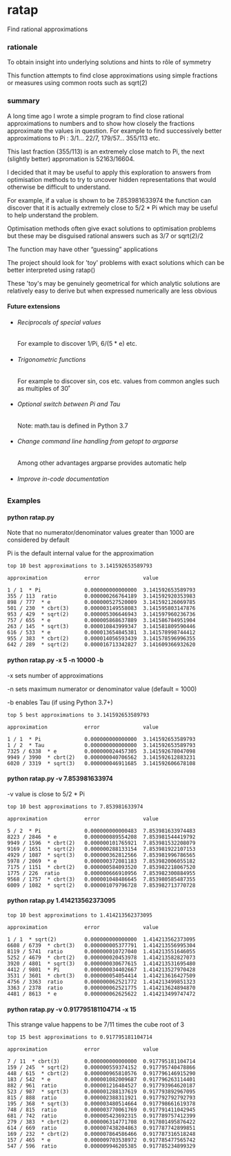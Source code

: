 # ratap

Find rational approximations

### rationale

To obtain insight into underlying solutions and hints to rôle
of symmetry

This function attempts to find close approximations using simple
fractions or measures using common roots such as sqrt(2)

### summary

A long time ago I wrote a simple program to find close rational
approximations to numbers and to show how closely the fractions
approximate the values in question.  For example to find successively
better approximations to Pi : 3/1... 22/7, 179/57... 355/113 etc.

This last fraction (355/113) is an extremely close match to Pi, the
next (slightly better) appromation is 52163/16604.

I decided that it may be useful to apply this exploration to answers
from optimisation methods to try to uncover hidden representations
that would otherwise be difficult to understand. 

For example, if a value is shown to be 7.853981633974 the function can
discover that it is actually extremely close to 5/2 * Pi which may be
useful to help understand the problem.

Optimisation methods often give exact solutions to optimisation
problems but these may be disguised rational answers such as 3/7 or
sqrt(2)/2

The function may have other “guessing” applications

The project should look for 'toy' problems with exact solutions
which can be better interpreted using ratap()
 
These 'toy's may be genuinely geometrical for which analytic solutions
are relatively easy to derive but when expressed numerically are
less obvious

#### Future extensions

* ###### Reciprocals of special values

  For example to discover 1/Pi, 6/(5 * e) etc.

* ###### Trigonometric functions

  For example to discover sin, cos etc. values from common angles 
  such as multiples of 30˚
  
* ###### Optional switch between Pi and Tau

  Note: math.tau is defined in Python 3.7

* ###### Change command line handling from getopt to argparse
  
  Among other advantages argparse provides automatic help

* ###### Improve in-code documentation


### Examples

#### python ratap.py

Note that no numerator/denominator values greater than 1000 are
considered by default

Pi is the default internal value for the approximation
```
top 10 best approximations to 3.141592653589793

approximation            error          	value          

1 / 1  * Pi              0.000000000000000	3.141592653589793
355 / 113  ratio         0.000000266764189	3.141592920353983
898 / 777  * e           0.000000527520009	3.141592126069785
501 / 230  * cbrt(3)     0.000003149558083	3.141595803147876
953 / 429  * sqrt(2)     0.000005306646943	3.141597960236736
757 / 655  * e           0.000005868637889	3.141586784951904
263 / 145  * sqrt(3)     0.000010843999347	3.141581809590446
616 / 533  * e           0.000013654845381	3.141578998744412
955 / 383  * cbrt(2)     0.000014056593439	3.141578596996355
642 / 289  * sqrt(2)     0.000016713342827	3.141609366932620
```

#### python ratap.py -x 5 -n 10000 -b

-x sets number of approximations

-n sets maximum numerator or denominator value (default = 1000)

-b enables Tau (if using Python 3.7+)

```
top 5 best approximations to 3.141592653589793

approximation            error          	value          

1 / 1  * Pi              0.000000000000000	3.141592653589793
1 / 2  * Tau             0.000000000000000	3.141592653589793
7325 / 6338  * e         0.000000024457305	3.141592678047098
9949 / 3990  * cbrt(2)   0.000000040706562	3.141592612883231
6020 / 3319  * sqrt(3)   0.000000046911685	3.141592606678108
```

#### python ratap.py -v 7.853981633974

-v value is close to 5/2 * Pi

```
top 10 best approximations to 7.853981633974

approximation            error          	value          

5 / 2  * Pi              0.000000000000483	7.853981633974483
8223 / 2846  * e         0.000000089554208	7.853981544419792
9949 / 1596  * cbrt(2)   0.000000101765921	7.853981532208079
9169 / 1651  * sqrt(2)   0.000000288133154	7.853981922107153
4929 / 1087  * sqrt(3)   0.000000362812566	7.853981996786565
5978 / 2069  * e         0.000000372081183	7.853982006055182
7175 / 1151  * cbrt(2)   0.000000584093520	7.853982218067520
1775 / 226  ratio        0.000000666910956	7.853982300884955
9568 / 1757  * cbrt(3)   0.000001048486645	7.853980585487355
6009 / 1082  * sqrt(2)   0.000001079796728	7.853982713770728
```

#### python ratap.py 1.414213562373095
```
top 10 best approximations to 1.414213562373095

approximation            error          	value          

1 / 1  * sqrt(2)         0.000000000000000	1.414213562373095
6608 / 6739  * cbrt(3)   0.000000005377791	1.414213556995304
8119 / 5741  ratio       0.000000010727040	1.414213551646055
5252 / 4679  * cbrt(2)   0.000000020453978	1.414213582827073
3920 / 4801  * sqrt(3)   0.000000030677615	1.414213531695480
4412 / 9801  * Pi        0.000000034402667	1.414213527970428
3531 / 3601  * cbrt(3)   0.000000054054414	1.414213616427509
4756 / 3363  ratio       0.000000062521772	1.414213499851323
3363 / 2378  ratio       0.000000062521775	1.414213624894870
4481 / 8613  * e         0.000000062625622	1.414213499747472
```

#### python ratap.py -v 0.917795181104714 -x 15

This strange value happens to be 7/11 times the cube root of 3
```
top 15 best approximations to 0.917795181104714

approximation            error          	value          

7 / 11  * cbrt(3)        0.000000000000000	0.917795181104714
159 / 245  * sqrt(2)     0.000000559374152	0.917795740478866
448 / 615  * cbrt(2)     0.000000965810576	0.917796146915290
183 / 542  * e           0.000001082009687	0.917796263114401
882 / 961  ratio         0.000001216484527	0.917793964620187
523 / 987  * sqrt(3)     0.000001288137619	0.917793892967095
815 / 888  ratio         0.000002388311921	0.917792792792793
195 / 368  * sqrt(3)     0.000003480514664	0.917798661619378
748 / 815  ratio         0.000003770061769	0.917791411042945
681 / 742  ratio         0.000005423692315	0.917789757412399
279 / 383  * cbrt(2)     0.000006314771708	0.917801495876422
614 / 669  ratio         0.000007438204863	0.917787742899851
169 / 232  * cbrt(2)     0.000007864586466	0.917787316518248
157 / 465  * e           0.000009703538972	0.917785477565742
547 / 596  ratio         0.000009946205385	0.917785234899329
```
